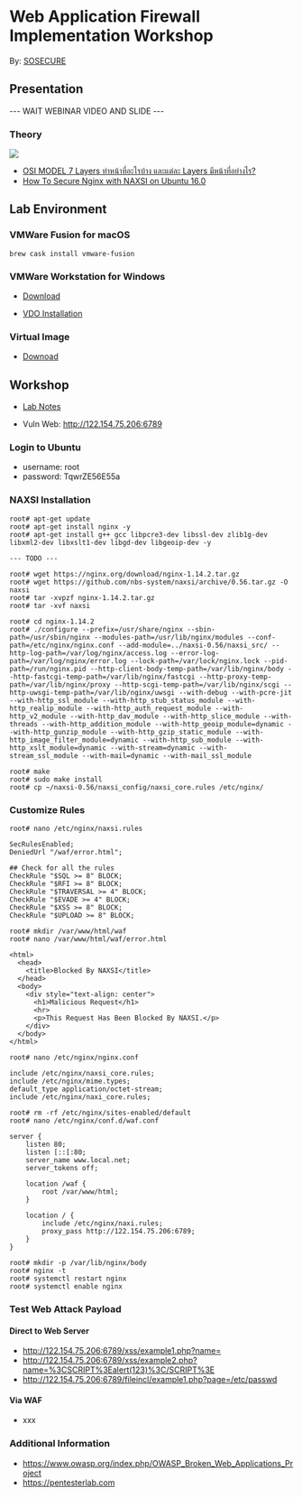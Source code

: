 # Web Application Firewall Implementation Workshop

By: [SOSECURE](https://www.facebook.com/s0secure)

## Presentation

--- WAIT WEBINAR VIDEO AND SLIDE ---

### Theory

![](https://lh3.googleusercontent.com/proxy/254YZFei7cCxFzjRx-RYtYnQKu3FfsYwkl8jHVS4jV4N7glCFq7npMrl4OQISvJ2fQECynoJ1LJszS8H1bMxknkGOsmKfqFOFHpXceChJ5orQrGRmNLJo1iNa43BGf13l-sYBqu3sHjKpgSYtrUUjmhi_qRCvWoS8y1zKK95YvOYf5dkIY8WsJKcTAAfy6eypB-RNUxbbOG3ialcxmuX1Y8=s0-d)

- [OSI MODEL 7 Layers ทำหน้าที่อะไรบ้าง และแต่ละ Layers มีหน้าที่อย่างไร?](https://sites.google.com/site/worawanfies18/phakh-reiyn-thi-2-60/osi-model-7-layers-tha-hnathi-xari-bang-laea-taela-layers-mihna-thi-xyangri)
- [How To Secure Nginx with NAXSI on Ubuntu 16.0](https://www.digitalocean.com/community/tutorials/how-to-secure-nginx-with-naxsi-on-ubuntu-16-04)

## Lab Environment

### VMWare Fusion for macOS

```
brew cask install vmware-fusion
```

### VMWare Workstation for Windows

- [Download](https://sosecure-my.sharepoint.com/:u:/g/personal/watcharaphon_wo_sosecure_co_th/EbE1I-naVXpKuhrnTnVcc00BpkokNlYncQfF6foxfVhGmg?e=QiVywd)

- [VDO Installation](https://sosecure-my.sharepoint.com/:u:/g/personal/watcharaphon_wo_sosecure_co_th/EaHpH9vjGTxCt_AWO5R_3J8BHKsgyAN0AdXtEPKxHkm2WQ?e=z0Lc7y)


### Virtual Image

- [Downoad](https://sosecure-my.sharepoint.com/:u:/g/personal/watcharaphon_wo_sosecure_co_th/EX_H50eX4PhJnrNjilV4Ik0BiIbBaNJ6-tHYMP26Y5s9KQ?e=un16JU)

## Workshop

- [Lab Notes](https://docs.google.com/document/d/1KhOSFTzQpkgkJ2v-ScpWE8sjRmJbJBCGDma1gOtzfxc/edit)

- Vuln Web: http://122.154.75.206:6789

### Login to Ubuntu
- username: root
- password: TqwrZE56E55a

### NAXSI Installation

```
root# apt-get update
root# apt-get install nginx -y
root# apt-get install g++ gcc libpcre3-dev libssl-dev zlib1g-dev libxml2-dev libxslt1-dev libgd-dev libgeoip-dev -y

--- TODO ---

root# wget https://nginx.org/download/nginx-1.14.2.tar.gz
root# wget https://github.com/nbs-system/naxsi/archive/0.56.tar.gz -O naxsi
root# tar -xvpzf nginx-1.14.2.tar.gz
root# tar -xvf naxsi

root# cd nginx-1.14.2
root# ./configure --prefix=/usr/share/nginx --sbin-path=/usr/sbin/nginx --modules-path=/usr/lib/nginx/modules --conf-path=/etc/nginx/nginx.conf --add-module=../naxsi-0.56/naxsi_src/ --http-log-path=/var/log/nginx/access.log --error-log-path=/var/log/nginx/error.log --lock-path=/var/lock/nginx.lock --pid-path=/run/nginx.pid --http-client-body-temp-path=/var/lib/nginx/body --http-fastcgi-temp-path=/var/lib/nginx/fastcgi --http-proxy-temp-path=/var/lib/nginx/proxy --http-scgi-temp-path=/var/lib/nginx/scgi --http-uwsgi-temp-path=/var/lib/nginx/uwsgi --with-debug --with-pcre-jit --with-http_ssl_module --with-http_stub_status_module --with-http_realip_module --with-http_auth_request_module --with-http_v2_module --with-http_dav_module --with-http_slice_module --with-threads --with-http_addition_module --with-http_geoip_module=dynamic --with-http_gunzip_module --with-http_gzip_static_module --with-http_image_filter_module=dynamic --with-http_sub_module --with-http_xslt_module=dynamic --with-stream=dynamic --with-stream_ssl_module --with-mail=dynamic --with-mail_ssl_module

root# make
root# sudo make install
root# cp ~/naxsi-0.56/naxsi_config/naxsi_core.rules /etc/nginx/

```


### Customize Rules

```
root# nano /etc/nginx/naxsi.rules

SecRulesEnabled;
DeniedUrl "/waf/error.html";

## Check for all the rules
CheckRule "$SQL >= 8" BLOCK;
CheckRule "$RFI >= 8" BLOCK;
CheckRule "$TRAVERSAL >= 4" BLOCK;
CheckRule "$EVADE >= 4" BLOCK;
CheckRule "$XSS >= 8" BLOCK;
CheckRule "$UPLOAD >= 8" BLOCK;

root# mkdir /var/www/html/waf
root# nano /var/www/html/waf/error.html

<html>
  <head>
    <title>Blocked By NAXSI</title>
  </head>
  <body>
    <div style="text-align: center">
      <h1>Malicious Request</h1>
      <hr>
      <p>This Request Has Been Blocked By NAXSI.</p>
    </div>
  </body>
</html>

root# nano /etc/nginx/nginx.conf

include /etc/nginx/naxsi_core.rules;
include /etc/nginx/mime.types;
default_type application/octet-stream;
include /etc/nginx/naxi_core.rules;

root# rm -rf /etc/nginx/sites-enabled/default
root# nano /etc/nginx/conf.d/waf.conf

server {
	listen 80;
	listen [::[:80;
	server_name www.local.net;
	server_tokens off;
	
	location /waf {
		root /var/www/html;
	}
	
	location / {
		include /etc/nginx/naxi.rules;
		proxy_pass http://122.154.75.206:6789;
	}
}

root# mkdir -p /var/lib/nginx/body
root# nginx -t
root# systemctl restart nginx
root# systemctl enable nginx
```

### Test Web Attack Payload

#### Direct to Web Server
- http://122.154.75.206:6789/xss/example1.php?name=<script>alert(123)</script>
- http://122.154.75.206:6789/xss/example2.php?name=%3CSCRIPT%3Ealert(123)%3C/SCRIPT%3E
- http://122.154.75.206:6789/fileincl/example1.php?page=/etc/passwd

#### Via WAF
- xxx

### Additional Information
- https://www.owasp.org/index.php/OWASP_Broken_Web_Applications_Project
- https://pentesterlab.com



